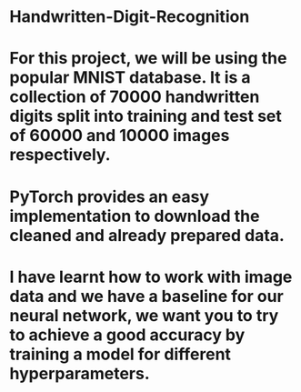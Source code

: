 # Handwritten-Digit-Recognition
# For this project, we will be using the popular MNIST database. It is a collection of 70000 handwritten digits split into training and test set of 60000 and 10000 images respectively.
# PyTorch provides an easy implementation to download the cleaned and already prepared data.
# I have learnt how to work with image data and we have a baseline for our neural network, we want you to try to achieve a good accuracy by training a model for different hyperparameters.
